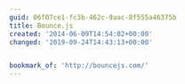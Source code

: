 ```yaml
---
guid: 06f07ce1-fc3b-462c-9aac-8f555a46375b
title: Bounce.js
created: '2014-06-09T14:54:02+00:00'
changed: '2019-09-24T14:43:13+00:00'


bookmark_of: 'http://bouncejs.com/'
---
```




